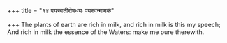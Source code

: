 +++
title = "१४ पयस्वतीरोषधयः पयस्वन्मामकं"

+++
The plants of earth are rich in milk, and rich in milk is this my speech;  
     And rich in milk the essence of the Waters: make me pure therewith.